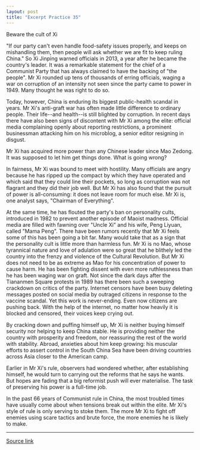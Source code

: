 ```yaml
---
layout: post
title: "Excerpt Practice 35"
---
```


Beware the cult of Xi

"If our party can't even handle food-safety issues properly, and keeps on mishandling them, then people will ask whether we are fit to keep ruling China." So Xi Jinping warned officials in 2013, a year after he became the country's leader. It was a remarkable statement for the chief of a Communist Party that has always claimed to have the backing of "the people". Mr Xi rounded up tens of thousands of erring officials, waging a war on corruption of an intensity not seen since the party came to power in 1949. Many thought he was right to do so.

Today, however, China is enduring its biggest public-health scandal in years. Mr Xi's anti-graft war has often made little difference to ordinary people. Their life--and health--is still blighted by corruption. In recent days there have also been signs of discontent with Mr Xi among the elite: official media complaining openly about reporting restrictions, a prominent businessman attacking him on his microblog, a senior editor resigning in disgust.

Mr Xi has acquired more power than any Chinese leader since Mao Zedong. It was supposed to let him get things done. What is going wrong?

In fairness, Mr Xi was bound to meet with hostility. Many officials are angry because he has ripped up the compact by which they have operated and which said that they could line their pockets, so long as corruption was not flagrant and they did their job well. But Mr Xi has also found that the pursuit of power is all-consuming: it does not leave room for much else. Mr Xi is, one analyst says, "Chairman of Everything".

At the same time, he has flouted the party's ban on personality cults, introduced in 1982 to prevent another episode of Maoist madness. Official media are filled with fawning over "Uncle Xi" and his wife, Peng Liyuan, called "Mama Peng". There have been rumors recently that Mr Xi feels some of this has been going a bit far. Many would take that as a sign that the personality cult is little more than harmless fun. Mr Xi is no Mao, whose tyrannical nature and love of adulation were so great that he blithely led the country into the frenzy and violence of the Cultural Revolution. 
But Mr Xi does not need to be as extreme as Mao for his concentration of power to cause harm. He has been fighting dissent with even more ruthlessness than he has been waging war on graft. Not since the dark days after the Tiananmen Square protests in 1989 has there been such a sweeping crackdown on critics of the party. Internet censors have been busy deleting messages posted on social media by outraged citizens in response to the vaccine scandal. Yet this work is never-ending. Even now citizens are pushing back. With the help of the internet, no matter how heavily it is blocked and censored, their voices keep crying out.

By cracking down and puffing himself up, Mr Xi is neither buying himself security nor helping to keep China stable. He is providing neither the country with prosperity and freedom, nor reassuring the rest of the world with stability. Abroad, anxieties about him keep growing: his muscular efforts to assert control in the South China Sea have been driving countries across Asia closer to the American camp.

Earlier in Mr Xi's rule, observers had wondered whether, after establishing himself, he would turn to carrying out the reforms that he says he wants. But hopes are fading that a big reformist push will ever materialise. The task of preserving his power is a full-time job. 

In the past 66 years of Communist rule in China, the most troubled times have usually come about when tensions break out within the elite. Mr Xi's style of rule is only serving to stoke them. The more Mr Xi to fight off enemies using scare tactics and brute force, the more enemies he is likely to make.

*************************************************************************************

[Source link][link]

[link]: http://www.economist.com/news/leaders/21695881-xi-jinping-stronger-his-predecessors-his-power-damaging-country-beware-cult
